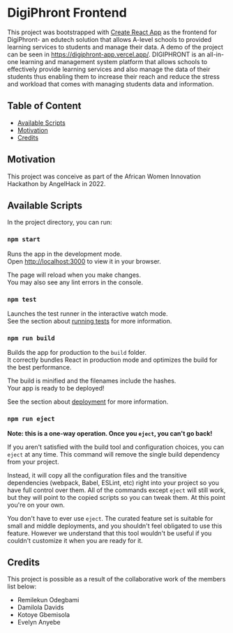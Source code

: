 # DigiPhront Frontend

This project was bootstrapped with [Create React App](https://github.com/facebook/create-react-app) as the frontend for DigiPhront- an edutech solution that allows A-level schools to provided learning services to students and manage their data. A demo of the project can be seen in https://digiphront-app.vercel.app/. DIGIPHRONT is an all-in-one learning and management system platform that allows schools to effectively provide learning services and also manage the data of their students thus enabling them to increase their reach and reduce the stress and workload that comes with managing students data and information.

## Table of Content

- [Available Scripts](#available-scripts)
- [Motivation](#motivation)
- [Credits](#credits)

## Motivation

This project was conceive as part of the African Women Innovation Hackathon by AngelHack in 2022.

## Available Scripts

In the project directory, you can run:

### `npm start`

Runs the app in the development mode.\
Open [http://localhost:3000](http://localhost:3000) to view it in your browser.

The page will reload when you make changes.\
You may also see any lint errors in the console.

### `npm test`

Launches the test runner in the interactive watch mode.\
See the section about [running tests](https://facebook.github.io/create-react-app/docs/running-tests) for more information.

### `npm run build`

Builds the app for production to the `build` folder.\
It correctly bundles React in production mode and optimizes the build for the best performance.

The build is minified and the filenames include the hashes.\
Your app is ready to be deployed!

See the section about [deployment](https://facebook.github.io/create-react-app/docs/deployment) for more information.

### `npm run eject`

**Note: this is a one-way operation. Once you `eject`, you can't go back!**

If you aren't satisfied with the build tool and configuration choices, you can `eject` at any time. This command will remove the single build dependency from your project.

Instead, it will copy all the configuration files and the transitive dependencies (webpack, Babel, ESLint, etc) right into your project so you have full control over them. All of the commands except `eject` will still work, but they will point to the copied scripts so you can tweak them. At this point you're on your own.

You don't have to ever use `eject`. The curated feature set is suitable for small and middle deployments, and you shouldn't feel obligated to use this feature. However we understand that this tool wouldn't be useful if you couldn't customize it when you are ready for it.

## Credits

This project is possible as a result of the collaborative work of the members list below:

- Remilekun Odegbami
- Damilola Davids
- Kotoye Gbemisola
- Evelyn Anyebe
